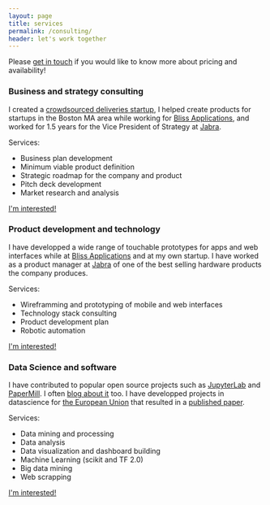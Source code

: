 ```yaml
---
layout: page
title: services
permalink: /consulting/
header: let's work together 
---
```



Please [get in touch](mailto:me@duarteocarmo.com) if you would like to know more about pricing and availability!

### Business and strategy consulting

I created a [crowdsourced deliveries startup](https://www.linkedin.com/company/eguru-delivery-service/), I helped create products for startups in the Boston MA area while working for [Bliss Applications](https://www.blissapplications.com/), and worked for 1.5 years for the Vice President of Strategy at [Jabra](https://jabra.com).

Services:
- Business plan development
- Minimum viable product definition
- Strategic roadmap for the company and product
- Pitch deck development
- Market research and analysis

[I'm interested!](mailto:me@duarteocarmo.com?subject=Consulting)

### Product development and technology

I have developped a wide range of touchable prototypes for apps and web interfaces while at [Bliss Applications](https://blissapplications.com) and at my own startup. I have worked as a product manager at [Jabra](https://jabra.com) of one of the best selling hardware products the company produces. 

Services:
- Wireframming and prototyping of mobile and web interfaces
- Technology stack consulting
- Product development plan
- Robotic automation

[I'm interested!](mailto:me@duarteocarmo.com?subject=Consulting)

### Data Science and software

I have contributed to popular open source projects such as [JupyterLab](https://jupyterlab.readthedocs.io/en/stable/#) and [PaperMill](https://papermill.readthedocs.io/en/latest/#). I often [blog about it](https://duarteocarmo.com/) too. I have developped projects in datascience for [the European Union](https://thesis.duarteocarmo.com/) that resulted in a [published paper](https://www.sciencedirect.com/science/article/pii/S004016251930006X#!).

Services:
- Data mining and processing
- Data analysis
- Data visualization and dashboard building
- Machine Learning (scikit and TF 2.0)
- Big data mining
- Web scrapping

[I'm interested!](mailto:me@duarteocarmo.com?subject=Consulting)
